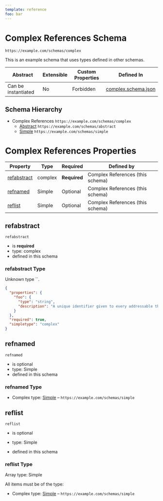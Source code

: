 ```yaml
---
template: reference
foo: bar
---
```


# Complex References  Schema

```
https://example.com/schemas/complex
```

This is an example schema that uses types defined in other schemas.

| Abstract | Extensible | Custom Properties | Defined In |
|----------|------------|-------------------|------------|
| Can be instantiated | No | Forbidden | [complex.schema.json](complex.schema.json) |

## Schema Hierarchy

* Complex References  `https://example.com/schemas/complex`
  * [Abstract](abstract.schema.md) `https://example.com/schemas/abstract`
  * [Simple](simple.schema.md) `https://example.com/schemas/simple`

# Complex References  Properties

| Property | Type | Required | Defined by |
|----------|------|----------|------------|
| [refabstract](#refabstract) | complex | **Required** | Complex References  (this schema) |
| [refnamed](#refnamed) | Simple | Optional | Complex References  (this schema) |
| [reflist](#reflist) | Simple | Optional | Complex References  (this schema) |

## refabstract



`refabstract`
* is **required**
* type: complex
* defined in this schema

### refabstract Type

Unknown type ``.

```json
{
  "properties": {
    "foo": {
      "type": "string",
      "description": "A unique identifier given to every addressable thing."
    }
  },
  "required": true,
  "simpletype": "complex"
}
```





## refnamed



`refnamed`
* is optional
* type: Simple
* defined in this schema

### refnamed Type


* Complex type: [Simple](simple.schema.md) – `https://example.com/schemas/simple`





## reflist



`reflist`
* is optional
* type: Simple

* defined in this schema

### reflist Type


Array type: Simple

All items must be of the type:
* Complex type: [Simple](simple.schema.md) – `https://example.com/schemas/simple`







